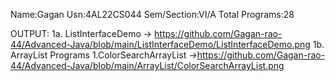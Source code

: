 
Name:Gagan
Usn:4AL22CS044
Sem/Section:VI/A
Total Programs:28


OUTPUT:
1a. ListInterfaceDemo -> https://github.com/Gagan-rao-44/Advanced-Java/blob/main/ListInterfaceDemo/ListInterfaceDemo.png
1b. ArrayList Programs
  1.ColorSearchArrayList ->https://github.com/Gagan-rao-44/Advanced-Java/blob/main/ArrayList/ColorSearchArrayList.png
